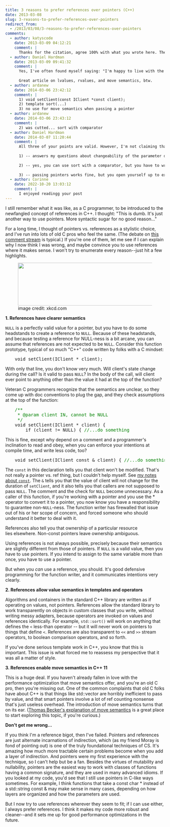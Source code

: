 ```yaml
---
title: 3 reasons to prefer references over pointers (C++)
date: 2013-03-08
slug: 3-reasons-to-prefer-references-over-pointers
redirect_from:
  - /2013/03/08/3-reasons-to-prefer-references-over-pointers
comments:
  - author: katyscode
    date: 2013-03-09 04:12:21
    comment: |
      Thanks for the citation, agree 100% with what you wrote here. The non-nullability of references is both a blessing and a curse; it is frustrating not to be able to declare a reference as a class member and initialize it later, since it of course must be initialized in the constructor's initializer list, so you often end up being forced to use -> in your mehods when it would be syntactically cleaner and safer to use ".". As you said though, references are an important and integral part of C++, not just a syntactic sometimes-alternative to pointers.
  - author: Daniel Hardman
    date: 2013-03-09 09:41:32
    comment: |
      Yes, I've often found myself saying: "I'm happy to live with the limitation that I can only assign to this reference once; I just wish I could do it later than the constructor..." Lazy initialization is one obvious use case.
      
      Great article on lvalues, rvalues, and move semantics, btw.
  - author: ardanew
    date: 2014-03-06 23:42:12
    comment: |
      1) void setClient(const IClient *const client);
      2) template sort(...)
      3) no use for move semantics when passing a pointer
  - author: ardanew
    date: 2014-03-06 23:43:12
    comment: |
      2) was cutted... sort with comparator
  - author: Daniel Hardman
    date: 2014-03-07 11:20:44
    comment: |
      All three of your points are valid. However, I'm not claiming that references are radically better than pointers--only that they're a better fit for certain problems. And they are:
      
      1) -- answers my questions about changeability of the parameter during the course of the function, but does not clarify any semantics about NULL. The const * const prototype is more verbose and less rich in semantics than using a reference.
      
      2) -- yes, you can use sort with a comparator, but you have to write a pointer-aware comparator that dereferences your pointers, in addition to implementing comparison logic. That violates the single responsibility principle; it's cleaner in many cases to implement comparison logic, and keep pointer-walking outside the comparator. STL is prejudiced this way; swimming against the stream results in code that's bigger and messier, except in trivial examples. (I'm not a purist on this; I've done exactly what you suggested, lots of times. But I do think it's a bit sub-optimal.)
      
      3) -- passing pointers works fine, but you open yourself up to exception safety problems by not guaranteeing RAII. Not a big deal in a lot of code, but worth considering.
  - author: Corinne
    date: 2022-10-20 13:03:12
    comment: |
      I enjoyed readingg your post
---
```

I still remember what it was like, as a C programmer, to be introduced to the newfangled concept of references in C++. I thought: "This is dumb. It's just another way to use pointers. More syntactic sugar for no good reason..."

For a long time, I thought of pointers vs. references as a stylistic choice, and I've run into lots of old C pros who feel the same. (The debate on <a href="http://www.cplusplus.com/forum/beginner/3958/" target="_blank">this comment stream</a> is typical.) If you're one of them, let me see if I can explain why I now think I was wrong, and maybe convince you to use references where it makes sense. I won't try to enumerate every reason--just hit a few highlights.

<figure><img class=" " src="http://imgs.xkcd.com/comics/compiler_complaint.png" alt="" width="500" height="135" /><figcaption>image credit: xkcd.com</figcaption></figure>

<strong>1. References have clearer semantics</strong>

<code>NULL</code> is a perfectly valid value for a pointer, but you have to do some headstands to create a reference to <code>NULL</code>. Because of these headstands, and because testing a reference for NULL-ness is a bit arcane, you can assume that references are not expected to be <code>NULL</code>. Consider this function prototype, typical of so much "C++" code written by folks with a C mindset:
<pre style="padding-left:30px;">void setClient(IClient * client);</pre>
With only that line, you don't know very much. Will client's state change during the call? Is it valid to pass <code>NULL</code>? In the body of the call, will client ever point to anything other than the value it had at the top of the function?

Veteran C programmers recognize that the semantics are unclear, so they come up with doc conventions to plug the gap, and they check assumptions at the top of the function:
<pre style="padding-left:30px;"><span style="color:#008000;">/**</span>
<span style="color:#008000;"> * @param client IN, cannot be NULL</span>
<span style="color:#008000;"> */</span>
void setClient(IClient * client) {
    if (client != NULL) { <span style="color:#008000;">//...do something</span></pre>
This is fine, except why depend on a comment and a programmer's inclination to read and obey, when you can enforce your intentions at compile time, and write less code, too?<!--more-->
<pre style="padding-left:30px;">void setClient(IClient const & client) { <span style="color:#008000;">//...do something</span></pre>
The <code>const</code> in this declaration tells you that client won't be modified. That's not really a pointer vs. ref thing, but I couldn't help myself. See <a title="Put Your Const Foot Forward" href="put-your-const-foot-forward.md">my notes about <code>const</code></a>. The <code>&</code> tells you that the value of client will not change for the duration of <code>setClient</code>, and it also tells you that callers are not supposed to pass <code>NULL</code>. The comment and the check for <code>NULL</code> become unnecessary. As a caller of this function, if you're working with a pointer and you use the * operator to convert it to a pointer, you now know you have a responsibility to guarantee non-<code>NULL</code>-ness. The function writer has firewalled that issue out of his or her scope of concern, and forced someone who should understand it better to deal with it.

References also tell you that ownership of a particular resource lies elsewhere. Non-const pointers leave ownership ambiguous.

Using references is not always possible, precisely because their semantics are slightly different from those of pointers. If <code>NULL</code> is a valid value, then you have to use pointers. If you intend to assign to the same variable more than once, you have to use a pointer.

But when you <em>can</em> use a reference, you should. It's good defensive programming for the function writer, and it communicates intentions very clearly.

<strong>2. References allow value semantics in templates and operators</strong>

Algorithms and containers in the standard C++ library are written as if operating on values, not pointers. References allow the standard library to work transparently on objects in custom classes that you write, without writing messy adapters, because operators are invoked on values and references identically. For example, <code>std::sort()</code> will work on anything that defines the <code><</code> less-than operator -- but it will never work on pointers to things that define <code><</code>. References are also transparent to <code><<</code> and <code>>></code> stream operators, to boolean comparison operators, and so forth.

If you've done serious template work in C++, you know that this is important. This issue is what forced me to reassess my perspective that it was all a matter of style.

<strong>3. References enable move semantics in C++ 11</strong>

This is a huge deal. If you haven't already fallen in love with the performance optimization that move semantics offer, and you're an old C pro, then you're missing out. One of the common complaints that old C folks have about C++ is that things like std::vector are horribly inefficient to pass by value, and that smart pointers involve a lot of ref counting nonsense that's just useless overhead. The introduction of move semantics turns that on its ear. (<a title="move semantics" href="http://thbecker.net/articles/rvalue_references/section_02.html">Thomas Becker's explanation of move semantics</a> is a great place to start exploring this topic, if you're curious.)

<strong>Don't get me wrong...</strong>

If you think I'm a reference bigot, then I've failed. Pointers and references are just alternate incarnations of indirection, which (as my friend Moray is fond of pointing out) is one of the truly foundational techniques of CS. It's amazing how much more tractable certain problems become when you add a layer of indirection. And pointers were my first experience with the technique, so I can't help but be a fan. Besides the virtues of mutability and nullability, pointers are the easiest way to work with classes of functions having a common signature, and they are used in many advanced idioms. If you looked at my code, you'd see that I still use pointers in C-like ways sometimes. For example, I think functions that take a const char * instead of a std::string const & may make sense in many cases, depending on how layers are organized and how the parameters are used.

But I now try to use references wherever they seem to fit; if I can use either, I always prefer references. I think it makes my code more robust and cleaner--and it sets me up for good performance optimizations in the future.
